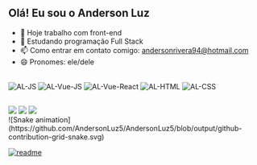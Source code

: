 ## Olá! Eu sou o Anderson Luz

- 🔭 Hoje trabalho com front-end
- 🌱 Estudando programação Full Stack
- 📫 Como entrar em contato comigo: andersonrivera94@hotmail.com
- 😄 Pronomes: ele/dele


<div styçe="display: inline_block"><br>
  <img align="center" alt="AL-JS" height="30" width="40" src="https://cdn.jsdelivr.net/gh/devicons/devicon@latest/icons/javascript/javascript-original.svg" />
  <img align="center" alt="AL-Vue-JS" height="30" width="40" src="https://cdn.jsdelivr.net/gh/devicons/devicon@latest/icons/vuejs/vuejs-original.svg" />
  <img align="center" alt="AL-Vue-React" height="30" width="40" src="https://cdn.jsdelivr.net/gh/devicons/devicon@latest/icons/react/react-original.svg" />
  <img align="center" alt="AL-HTML" height="30" width="40" src="https://cdn.jsdelivr.net/gh/devicons/devicon@latest/icons/html5/html5-original.svg" />
  <img align="center" alt="AL-CSS" height="30" width="40" src="https://cdn.jsdelivr.net/gh/devicons/devicon@latest/icons/css3/css3-original.svg" />
</div>

##

<div>
  <a href="https://instagram.com/anderson.luz5" target="_blank"><img src="https://img.shields.io/badge/-Instagram-%23E4405F?style=for-the-badge&logo=instagram&logoColor=white" target="_blank"></a>
   <a href="https://discord.gg/fGsPg7nm" target="_blank"><img src="https://img.shields.io/badge/Discord-7289DA?style=for-the-badge&logo=discord&logoColor=white" target="_blank"></a>
  <a href="https://www.linkedin.com/in/anderson-luz-242b952a3/" target="_blank"><img src="https://img.shields.io/badge/-LinkedIn-%230077B5?style=for-the-badge&logo=linkedin&logoColor=white" target="_blank"></a> 
</div>
<div>
![Snake animation](https://github.com/AndersonLuz5/AndersonLuz5/blob/output/github-contribution-grid-snake.svg)

[![readme](https://github-readme-stats.vercel.app/api/pin/?AndersonLuz5=AndersonLuz5&repo=AndersonLuz5&theme=react)](https://github.com/AndersonLuz5/AndersonLuz5)
</div>
